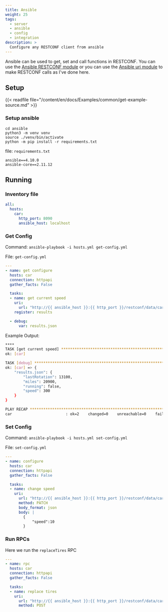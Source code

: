 ```yaml
---
title: Ansible
weight: 25
tags:
  - server
  - ansible
  - config
  - integration
description: >
  Configure any RESTCONF client from ansible
---
```


Ansible can be used to get, set and call functions in RESTCONF.  You can use the [Ansible RESTCONF module](https://docs.ansible.com/ansible/latest/collections/ansible/netcommon/restconf_config_module.html) or you can use the [Ansible uri module](https://docs.ansible.com/ansible/latest/collections/ansible/builtin/uri_module.html) to make RESTCONF calls as I've done here.

## Setup

{{< readfile file="/content/en/docs/Examples/common/get-example-source.md" >}}

### Setup ansible
````
cd ansible
python3 -m venv venv
source ./venv/bin/activate
python -m pip install -r requirements.txt
````

file: `requirements.txt`
```
ansible==4.10.0
ansible-core==2.11.12

```

## Running

### Inventory file

```yaml
all:
  hosts:
    car:
      http_port: 8090
      ansible_host: localhost

```

### Get Config

Command: `ansible-playbook -i hosts.yml get-config.yml`

File: `get-config.yml`

```yaml
---
- name: get configure
  hosts: car
  connection: httpapi
  gather_facts: False

  tasks:
  - name: get current speed
    uri:
      url: "http://{{ ansible_host }}:{{ http_port }}/restconf/data/car:?depth=1"
    register: results

  - debug:
      var: results.json
```

Example Output:
```bash
****
TASK [get current speed] *******************************************************
ok: [car]

TASK [debug] *******************************************************************
ok: [car] => {
    "results.json": {
        "lastRotation": 13100,
        "miles": 20900,
        "running": false,
        "speed": 300
    }
}

PLAY RECAP *********************************************************************
car                        : ok=2    changed=0    unreachable=0    failed=0    skipped=0    rescued=0    ignored=0   
```

### Set Config 

Command: `ansible-playbook -i hosts.yml set-config.yml`

File: `set-config.yml`

```yaml
---
- name: configure
  hosts: car
  connection: httpapi
  gather_facts: False

  tasks:
  - name: change speed
    uri:
      url: "http://{{ ansible_host }}:{{ http_port }}/restconf/data/car:"
      method: PATCH
      body_format: json
      body: |
        {
            "speed":10
        }

```

### Run RPCs

Here we run the `replaceTires` RPC

```yaml
---
- name: rpc
  hosts: car
  connection: httpapi
  gather_facts: False

  tasks:
  - name: replace tires
    uri:
      url: "http://{{ ansible_host }}:{{ http_port }}/restconf/data/car:replaceTires"
      method: POST

```

